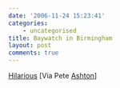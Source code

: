 ```yaml
---
date: '2006-11-24 15:23:41'
categories:
    - uncategorised
title: Baywatch in Birmingham
layout: post
comments: true
---
```


[Hilarious](http://www.peteashton.com/06/11/23/brum_blog_5.html) [Via
Pete [Ashton](http://www.peteashton.com/)]
